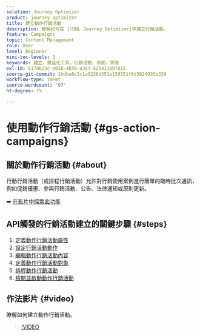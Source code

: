 ```yaml
---
solution: Journey Optimizer
product: journey optimizer
title: 建立動作行銷活動
description: 瞭解如何在 [!DNL Journey Optimizer]中建立行銷活動。
feature: Campaigns
topic: Content Management
role: User
level: Beginner
mini-toc-levels: 1
keywords: 建立，最佳化工具，行銷活動，表面，訊息
exl-id: 617d623c-e038-4b5b-a367-5254116b7815
source-git-commit: 1bdba8c5c1a9238d351b159551f6d3924935b339
workflow-type: tm+mt
source-wordcount: '97'
ht-degree: 7%

---
```



# 使用動作行銷活動 {#gs-action-campaigns}

## 關於動作行銷活動 {#about}

行動行銷活動（或排程行銷活動）允許對行銷使用案例進行簡單的臨時批次通訊，例如促銷優惠、參與行銷活動、公告、法律通知或原則更新。

➡️ [在影片中探索此功能](#video)

## API觸發的行銷活動建立的關鍵步驟 {#steps}

1. [定義動作行銷活動屬性](campaign-properties.md)
1. [設定行銷活動動作](campaign-action.md)
1. [編輯動作行銷活動內容](campaign-content.md)
1. [定義動作行銷活動對象](campaign-audience.md)
1. [排程動作行銷活動](campaign-schedule.md)
1. [檢閱並啟動動作行銷活動](review-activate-campaign.md)

## 作法影片 {#video}

瞭解如何建立動作行銷活動。

>[!VIDEO](https://video.tv.adobe.com/v/3452736?quality=12&captions=chi_hant)
